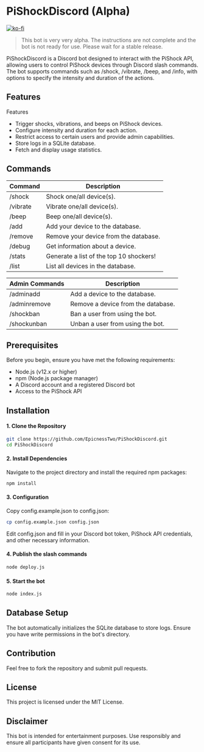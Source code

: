 # PiShockDiscord (Alpha)
[![ko-fi](https://ko-fi.com/img/githubbutton_sm.svg)](https://ko-fi.com/U7U1RLHUW)

> This bot is very very alpha. The instructions are not complete and the bot is not ready for use. Please wait for a stable release.

PiShockDiscord is a Discord bot designed to interact with the PiShock API, allowing users to control PiShock devices through Discord slash commands. The bot supports commands such as /shock, /vibrate, /beep, and /info, with options to specify the intensity and duration of the actions.

## Features

Features

 - Trigger shocks, vibrations, and beeps on PiShock devices.
 - Configure intensity and duration for each action.
 - Restrict access to certain users and provide admin capabilities.
 - Store logs in a SQLite database.
 - Fetch and display usage statistics.

## Commands
| Command  | Description                             |
|----------|-----------------------------------------|
| /shock   | Shock one/all device(s).                |
| /vibrate | Vibrate one/all device(s).              |
| /beep    | Beep one/all device(s).                 |
| /add     | Add your device to the database.        |
| /remove  | Remove your device from the database.   |
| /debug   | Get information about a device.         |
| /stats   | Generate a list of the top 10 shockers! |
| /list    | List all devices in the database.       |


| Admin Commands | Description                        |
|----------------|------------------------------------|
| /adminadd      | Add a device to the database.      |
| /adminremove   | Remove a device from the database. |
| /shockban      | Ban a user from using the bot.     |
| /shockunban    | Unban a user from using the bot.   |


## Prerequisites

Before you begin, ensure you have met the following requirements:

 - Node.js (v12.x or higher)
 - npm (Node.js package manager)
 - A Discord account and a registered Discord bot
 - Access to the PiShock API

## Installation

#### 1. Clone the Repository

```bash
git clone https://github.com/EpicnessTwo/PiShockDiscord.git
cd PiShockDiscord
```

#### 2. Install Dependencies

Navigate to the project directory and install the required npm packages:

```bash
npm install
```

#### 3. Configuration

Copy config.example.json to config.json:

```bash
cp config.example.json config.json
```

Edit config.json and fill in your Discord bot token, PiShock API credentials, and other necessary information.

#### 4. Publish the slash commands

```bash
node deploy.js
```

#### 5. Start the bot

```bash
node index.js
```

## Database Setup

The bot automatically initializes the SQLite database to store logs. Ensure you have write permissions in the bot's directory.

## Contribution

Feel free to fork the repository and submit pull requests.

## License

This project is licensed under the MIT License.

## Disclaimer

This bot is intended for entertainment purposes. Use responsibly and ensure all participants have given consent for its use.